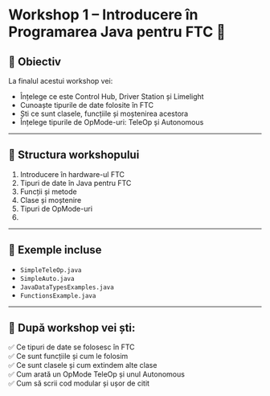 # Workshop 1 – Introducere în Programarea Java pentru FTC 🚀

## 🎯 Obiectiv
La finalul acestui workshop vei:
- Înțelege ce este Control Hub, Driver Station și Limelight
- Cunoaște tipurile de date folosite în FTC
- Ști ce sunt clasele, funcțiile și moștenirea acestora
- Înțelege tipurile de OpMode-uri: TeleOp și Autonomous

---

## 🧭 Structura workshopului
1. Introducere în hardware-ul FTC 
2. Tipuri de date în Java pentru FTC 
3. Funcții și metode 
4. Clase și moștenire 
5. Tipuri de OpMode-uri
6. 
---

## 🧩 Exemple incluse
- `SimpleTeleOp.java`
- `SimpleAuto.java`
- `JavaDataTypesExamples.java`
- `FunctionsExample.java`

---

## 🧠 După workshop vei ști:
✅ Ce tipuri de date se folosesc în FTC  
✅ Ce sunt funcțiile și cum le folosim  
✅ Ce sunt clasele și cum extindem alte clase  
✅ Cum arată un OpMode TeleOp și unul Autonomous  
✅ Cum să scrii cod modular și ușor de citit  
